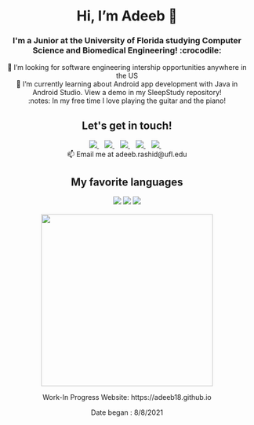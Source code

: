 <h1 align='center'>
           Hi, I’m Adeeb 👋
</h1>
           
<h3 align='center'>
  I'm a Junior at the University of Florida studying Computer Science and Biomedical Engineering! :crocodile:
</h3>

<p align='center'>
  👀 I’m looking for software engineering intership opportunities anywhere in the US<br/>
  🌱 I’m currently learning about Android app development with Java in Android Studio. View a demo in my SleepStudy repository!<br/>
  :notes: In my free time I love playing the guitar and the piano!
</p>

<h2 align='center'>
  Let's get in touch!<br/>
</h2>

<p align='center'>             
  <a href="https://www.instagram.com/adeeb_r_/?hl=en">
    <img src="https://img.shields.io/badge/instagram-%23E4405F.svg?&style=for-the-badge&logo=instagram&logoColor=white" />        
  </a>&nbsp;&nbsp;
  <a href="https://www.facebook.com/adeeb.rashid.73">
    <img src="https://img.shields.io/badge/Facebook-1877F2?style=for-the-badge&logo=facebook&logoColor=white" />        
  </a>&nbsp;&nbsp;
  <a href="http://www.twitter.com/adeebrashid2">
    <img src="https://img.shields.io/badge/Twitter-1DA1F2?style=for-the-badge&logo=twitter&logoColor=white" />        
  </a>&nbsp;&nbsp;
  <a href="adeebr18@gmail.com">
    <img src="https://img.shields.io/badge/Gmail-D14836?style=for-the-badge&logo=gmail&logoColor=white" />        
  </a>&nbsp;&nbsp;
  <a href="https://www.linkedin.com/in/adeebrashid">
    <img src="https://img.shields.io/badge/linkedin-%230077B5.svg?&style=for-the-badge&logo=linkedin&logoColor=white" />
  </a>&nbsp;&nbsp;<br/>
  📫 Email me at adeeb.rashid@ufl.edu
</p>

<h2 align='center'>
           My favorite languages<br/>
</h2>

<p align='center'>
           <img src="https://img.shields.io/badge/Python-3776AB?style=for-the-badge&logo=python&logoColor=white" />
           <img src="https://img.shields.io/badge/C%2B%2B-00599C?style=for-the-badge&logo=c%2B%2B&logoColor=white" />
           <img src="https://img.shields.io/badge/Java-ED8B00?style=for-the-badge&logo=java&logoColor=white" />
           <br/>  
           <br/>
           <a href="#"><img src="https://github-readme-stats.vercel.app/api/top-langs/?username=adeeb18&show_icons=true&count_private=true&theme=dark" width="350"></a>
           <br/>
</p>

<p align='center'>
           Work-In Progress Website: https://adeeb18.github.io
</p>

<p align='center'>
           Date began : 8/8/2021
</p>

<!-- links to your social media accounts -->
[1]: https://www.facebook.com/adeeb.rashid.73
[3]: https://www.instagram.com/adeeb_r_/?hl=en
[2]: http://www.twitter.com/adeebrashid2
[4]: www.linkedin.com/in/adeebrashid
[5]: adeebr18@gmail.com
[6]: http://www.github.com/carlsednaoui

<!-- Social Media Badges -->

[1.1]: https://img.shields.io/badge/Facebook-1877F2?style=for-the-badge&logo=facebook&logoColor=white (Facebook)
[2.1]: https://img.shields.io/badge/Instagram-E4405F?style=for-the-badge&logo=instagram&logoColor=white (Instagram)
[3.1]: https://img.shields.io/badge/Twitter-1DA1F2?style=for-the-badge&logo=twitter&logoColor=white (Twitter)
[4.1]: https://img.shields.io/badge/LinkedIn-0077B5?style=for-the-badge&logo=linkedin&logoColor=white (Linkedin)
[5.1]: https://img.shields.io/badge/Gmail-D14836?style=for-the-badge&logo=gmail&logoColor=white (Gmail)

<!-- Programming Languages -->

[1.2]: https://img.shields.io/badge/Python-3776AB?style=for-the-badge&logo=python&logoColor=white
[2.2]: https://img.shields.io/badge/HTML-239120?style=for-the-badge&logo=html5&logoColor=white
[3.2]: https://img.shields.io/badge/CSS-239120?&style=for-the-badge&logo=css3&logoColor=white
[4.2]: https://img.shields.io/badge/JavaScript-323330?style=for-the-badge&logo=javascript&logoColor=F7DF1E
[5.2]: https://img.shields.io/badge/C%2B%2B-00599C?style=for-the-badge&logo=c%2B%2B&logoColor=white
[6.2]: https://img.shields.io/badge/Java-ED8B00?style=for-the-badge&logo=java&logoColor=white
[7.2]: https://img.shields.io/badge/C%2B%2B-00599C?style=for-the-badge&logo=c%2B%2B&logoColor=white
[8.2]: https://img.shields.io/badge/Kotlin-0095D5?&style=for-the-badge&logo=kotlin&logoColor=white
[9.2]: https://img.shields.io/badge/MySQL-00000F?style=for-the-badge&logo=mysql&logoColor=white
[10.2]: https://img.shields.io/badge/Git-F05032?style=for-the-badge&logo=git&logoColor=white
[11.2]: https://img.shields.io/badge/conda-342B029.svg?&style=for-the-badge&logo=anaconda&logoColor=white

<!-- Github Badges -->
[1.3]: https://github-readme-stats.vercel.app/api/top-langs/?username={username}

<!--
  [![alt text][4.1]][4] 
  [![alt text][1.1]][1] 
  [![alt text][2.1]][2] 
  [![alt text][3.1]][3] 
  [![alt text][5.1]][5]
 -->

<!-- Credit to Alexandresanlim for the social Icons!! https://github.com/alexandresanlim/Badges4-README.md-Profile -->

